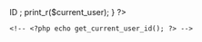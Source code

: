 
<?php
function users_list()
{
   global $current_user;
   $current_user =  wp_get_current_user();
   echo 'User ID: ' . $current_user->ID ;
   print_r($current_user);

}
?>
<?php users_list(); ?>


    <!-- <?php echo get_current_user_id(); ?> -->

<!-- <?php
$user_id = get_current_user_id();
if ($user_id == 0) {
    echo 'You are currently not logged in.';
} else {
    echo 'You are logged in as user ' . $user_id;
}
?>  -->

<?php if (is_user_logged_in()): ?>

<?php endif;?>

<?php if ( ! current_user_can( 'manage_options' ) ):
    show_admin_bar( false );
 endif;
?>






<!-- <?php echo get_current_user_id(); ?> -->

<!-- <?php
$user_id = get_current_user_id();
if ($user_id == 0) {
echo 'You are currently not logged in.';
} else {
echo 'You are logged in as user ' . $user_id;
}
?>  -->

<!-- <?php
function users_list() {
global $current_user;
$current_user = wp_get_current_user();
echo 'User ID: ' . $current_user->ID;
print_r($current_user);

}
?>
<?php users_list();?> -->